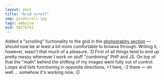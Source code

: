 ```yaml
---
layout: post
title: "Grid scroll"
img: gridscroll.jpg
tags: website
aid: 5827bf62
---
```


Added a "scrolling" fuctionality to the grid in the [photography section](?c=photography) — should now be at least a bit more comfortable to browse through. Writing it, however, wasn't that much of a pleasure. :D First of all things tend to end up pretty messy whenever I work on stuff "combining" PHP and JS. On top of that the "math" behind the shifting of my images went fully out of control. Loops and lists functioning in opposite directions, +1 here, -2 there &mdash; oh well ... somehow it's working now. :D
